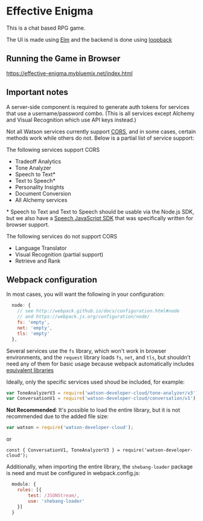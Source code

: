 # Effective Enigma

This is a chat based RPG game.


The UI is made using [Elm](http://elm-lang.org/) and the backend is done using [loopback](http://loopback.io/)

## Running the Game in Browser

https://effective-enigma.mybluemix.net/index.html

## Important notes

A server-side component is required to generate auth tokens for services that use a username/password combo.
(This is all services except Alchemy and Visual Recognition which use API keys instead.)

Not all Watson services currently support [CORS](https://developer.mozilla.org/en-US/docs/Web/HTTP/Access_control_CORS),
and in some cases, certain methods work while others do not. Below is a partial list of service support:

The following services support CORS

 * Tradeoff Analytics
 * Tone Analyzer
 * Speech to Text*
 * Text to Speech*
 * Personality Insights
 * Document Conversion
 * All Alchemy services

\* Speech to Text and Text to Speech should be usable via the Node.js SDK, but we also have a [Speech JavaScript SDK](https://www.npmjs.com/package/watson-speech) that was specifically written for browser support.


The following services do not support CORS

 * Language Translator
 * Visual Recognition (partial support)
 * Retrieve and Rank


## Webpack configuration

In most cases, you will want the following in your configuration:


```js
  node: {
    // see http://webpack.github.io/docs/configuration.html#node
    // and https://webpack.js.org/configuration/node/
    fs: 'empty',
    net: 'empty',
    tls: 'empty'
  },
```

Several services use the `fs` library, which won't work in browser environments, and the `request` library loads `fs`,
`net`, and `tls`, but shouldn't need any of them for basic usage because webpack automatically includes
[equivalent libraries](https://www.npmjs.com/package/node-libs-browser)

Ideally, only the specific services used shoud be included, for example:

```js
var ToneAnalyzerV3 = require('watson-developer-cloud/tone-analyzer/v3');
var ConversationV1 = require('watson-developer-cloud/conversation/v1');
```

**Not Recommended**: It's possible to load the entire library, but it is not recommended due to the added file size:

```js
var watson = require('watson-developer-cloud');
```
or
```
const { ConversationV1, ToneAnalyzerV3 } = require('watson-developer-cloud');
```

Additionally, when importing the entire library, the `shebang-loader` package is need and must be configured
in webpack.config.js:

```js
  module: {
    rules: [{
        test: /JSONStream/,
        use: 'shebang-loader'
    }]
  }
```
